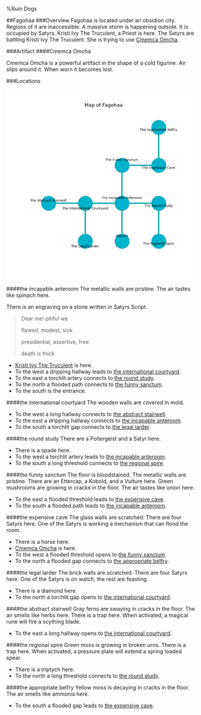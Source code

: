 %Ruin Dogs

##Fagohaa
###Overview
Fagohaa is located under an obsidion city. Regions of it are inaccessible. A massive storm is happening outside. It is occupied by Satyrs. <a name="Kristi-Ivy-The-Truculent"></a>Kristi Ivy The Truculent, a Priest is here. The Satyrs are battling Kristi Ivy The Truculent. She  is trying to use [Cmemca Omcha](#Cmemca-Omcha). 



###Artifact
####<a name="Cmemca-Omcha"></a>Cmemca Omcha


Cmemca Omcha is a powerful artifact in the shape of a cold figurine. Air slips around it. When worn it becomes lost. 





###Locations


![](../v2/images/Fagohaa.png)

####<a name="the-incapable-anteroom"></a>the incapable anteroom
The metallic walls are pristine. The air tastes like spinach here. 

There is an engraving on a stone written in Satyrs Script. 

> Dear me! pitiful we
>
> flawed, modest, sick
>
> presidential, assertive, free
>
> death is thick
>


* [Kristi Ivy The Truculent](#Kristi-Ivy-The-Truculent) is here.
* To the west a dripping hallway leads to [the international courtyard](#the-international-courtyard).
* To the east a torchlit artery connects to [the round study](#the-round-study).
* To the north a flooded path connects to [the funny sanctum](#the-funny-sanctum).
* To the south is the entrance.


####<a name="the-international-courtyard"></a>the international courtyard
The wooden walls are covered in mold. 



* To the west a long hallway connects to [the abstract stairwell](#the-abstract-stairwell).
* To the east a dripping hallway connects to [the incapable anteroom](#the-incapable-anteroom).
* To the south a torchlit gap connects to [the legal larder](#the-legal-larder).


####<a name="the-round-study"></a>the round study
There are a Poltergeist and a Satyr here. 



* There is a spade here.
* To the west a torchlit artery leads to [the incapable anteroom](#the-incapable-anteroom).
* To the south a long threshold connects to [the regional spire](#the-regional-spire).


####<a name="the-funny-sanctum"></a>the funny sanctum
The floor is bloodstained. The metallic walls are pristine. There are an Ettercap, a Kobold, and a Vulture here. Green mushrooms are growing in cracks in the floor. The air tastes like onion here. 



* To the east a flooded threshold leads to [the expensive cave](#the-expensive-cave).
* To the south a flooded path leads to [the incapable anteroom](#the-incapable-anteroom).


####<a name="the-expensive-cave"></a>the expensive cave
The glass walls are scratched. There are four Satyrs here. One of the Satyrs is working a mechanism that can flood the room. 



* There is a horse here.
* [Cmemca Omcha](#Cmemca-Omcha) is here.
* To the west a flooded threshold opens to [the funny sanctum](#the-funny-sanctum).
* To the north a flooded gap connects to [the appropriate belfry](#the-appropriate-belfry).


####<a name="the-legal-larder"></a>the legal larder
The brick walls are scratched. There are four Satyrs here. One of the Satyrs is on watch, the rest are feasting. 



* There is a diamond here.
* To the north a torchlit gap opens to [the international courtyard](#the-international-courtyard).


####<a name="the-abstract-stairwell"></a>the abstract stairwell
Gray ferns are swaying in cracks in the floor. The air smells like herbs here. There is a trap here. When activated, a magical rune will fire a scything blade. 



* To the east a long hallway opens to [the international courtyard](#the-international-courtyard).


####<a name="the-regional-spire"></a>the regional spire
Green moss is growing in broken urns. There is a trap here. When activated, a pressure plate will extend a spring loaded spear. 



* There is a triptych here.
* To the north a long threshold connects to [the round study](#the-round-study).


####<a name="the-appropriate-belfry"></a>the appropriate belfry
Yellow moss is decaying in cracks in the floor. The air smells like ammonia here. 



* To the south a flooded gap leads to [the expensive cave](#the-expensive-cave).


